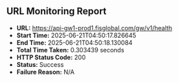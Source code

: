 ## URL Monitoring Report

- **URL:** https://api-gw1-prod1.fisglobal.com/gw/v1/health
- **Start Time:** 2025-06-21T04:50:17.826645
- **End Time:** 2025-06-21T04:50:18.130084
- **Total Time Taken:** 0.303439 seconds
- **HTTP Status Code:** 200
- **Status:** Success
- **Failure Reason:** N/A
